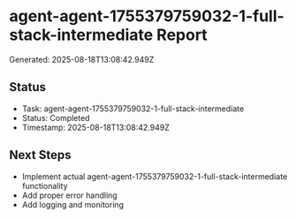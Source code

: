 # agent-agent-1755379759032-1-full-stack-intermediate Report

Generated: 2025-08-18T13:08:42.949Z

## Status
- Task: agent-agent-1755379759032-1-full-stack-intermediate
- Status: Completed
- Timestamp: 2025-08-18T13:08:42.949Z

## Next Steps
- Implement actual agent-agent-1755379759032-1-full-stack-intermediate functionality
- Add proper error handling
- Add logging and monitoring

